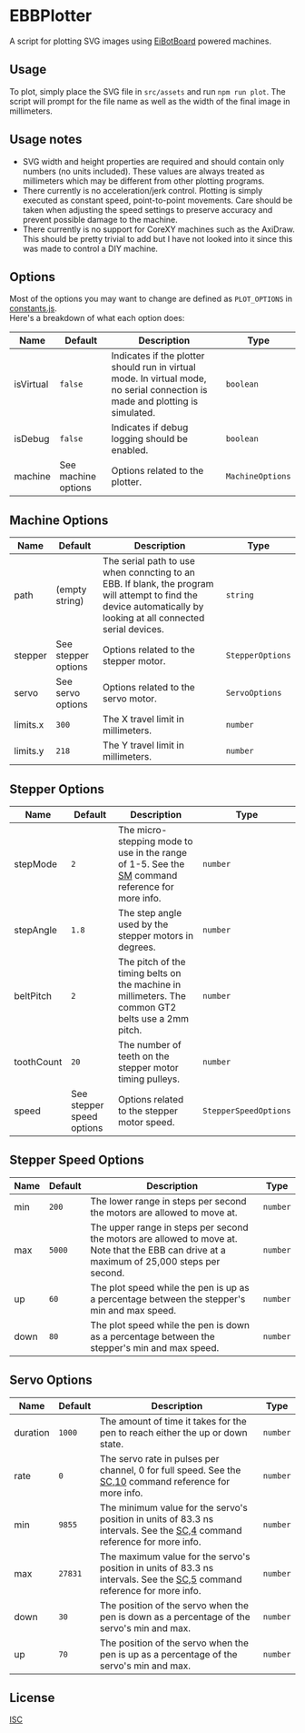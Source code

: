 # EBBPlotter

A script for plotting SVG images using [EiBotBoard](http://www.schmalzhaus.com/EBB/) powered machines.

## Usage

To plot, simply place the SVG file in `src/assets` and run `npm run plot`.  The script will prompt for the file name as well as the width of the final image in millimeters.  

## Usage notes
- SVG width and height properties are required and should contain only numbers (no units included).  These values are always treated as millimeters which may be different from other plotting programs.
- There currently is no acceleration/jerk control.  Plotting is simply executed as constant speed, point-to-point movements.  Care should be taken when adjusting the speed settings to preserve accuracy and prevent possible damage to the machine.
- There currently is no support for CoreXY machines such as the AxiDraw.  This should be pretty trivial to add but I have not looked into it since this was made to control a DIY machine. 

## Options

Most of the options you may want to change are defined as `PLOT_OPTIONS` in [constants.js](src/constants.js#L16).  
Here's a breakdown of what each option does:

| Name | Default | Description | Type |
| ---- | ---- | ---- | ---- |
| isVirtual | `false` | Indicates if the plotter should run in virtual mode. In virtual mode, no serial connection is made and plotting is simulated. | `boolean` |
| isDebug | `false` | Indicates if debug logging should be enabled. | `boolean` |
| machine | See machine options | Options related to the plotter. | `MachineOptions` |

## Machine Options
| Name | Default | Description | Type |
| ---- | ---- | ----- | ----- |
| path | (empty string) | The serial path to use when conncting to an EBB. If blank, the program will attempt to find the device automatically by looking at all connected serial devices. | `string` | 
| stepper | See stepper options | Options related to the stepper motor. | `StepperOptions` |
| servo | See servo options | Options related to the servo motor. | `ServoOptions` |
| limits.x | `300` | The X travel limit in millimeters. | `number` |
| limits.y | `218` | The Y travel limit in millimeters. | `number` |

## Stepper Options
| Name | Default | Description | Type |
| ---- | ---- | ----- | ----- |
| stepMode | `2` | The micro-stepping mode to use in the range of 1-5.  See the [SM](https://evil-mad.github.io/EggBot/ebb.html#EM) command reference for more info. | `number` |
| stepAngle | `1.8` | The step angle used by the stepper motors in degrees. | `number` |
| beltPitch | `2` | The pitch of the timing belts on the machine in millimeters. The common GT2 belts use a 2mm pitch. | `number` |
| toothCount | `20` | The number of teeth on the stepper motor timing pulleys. | `number` |
| speed | See stepper speed options | Options related to the stepper motor speed. | `StepperSpeedOptions` |

## Stepper Speed Options
| Name | Default | Description | Type |
| ---- | ---- | ----- | ----- |
| min | `200` | The lower range in steps per second the motors are allowed to move at. | `number` |
| max | `5000` | The upper range in steps per second the motors are allowed to move at.  Note that the EBB can drive at a maximum of 25,000 steps per second. | `number` |
| up | `60` | The plot speed while the pen is up as a percentage between the stepper's min and max speed. | `number` |
| down | `80` | The plot speed while the pen is down as a percentage between the stepper's min and max speed. | `number` |

## Servo Options
| Name | Default | Description | Type |
| ---- | ---- | ----- | ----- |
| duration | `1000` | The amount of time it takes for the pen to reach either the up or down state. | `number` |
| rate | `0` | The servo rate in pulses per channel, 0 for full speed.  See the [SC,10](https://evil-mad.github.io/EggBot/ebb.html#S2) command reference for more info. | `number` |
| min | `9855` | The minimum value for the servo's position in units of 83.3 ns intervals.  See the [SC,4](https://evil-mad.github.io/EggBot/ebb.html#SC) command reference for more info. | `number` |
| max | `27831` | The maximum value for the servo's position in units of 83.3 ns intervals.  See the [SC,5](https://evil-mad.github.io/EggBot/ebb.html#SC) command reference for more info. | `number` |
| down | `30` | The position of the servo when the pen is down as a percentage of the servo's min and max. | `number` |
| up | `70` | The position of the servo when the pen is up as a percentage of the servo's min and max. | `number` |

## License

[ISC](https://choosealicense.com/licenses/isc/)
